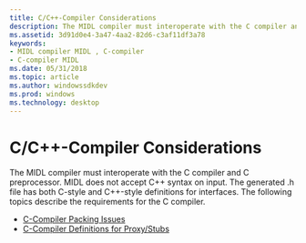 ```yaml
---
title: C/C++-Compiler Considerations
description: The MIDL compiler must interoperate with the C compiler and C preprocessor.
ms.assetid: 3d91d0e4-3a47-4aa2-82d6-c3af11df3a78
keywords:
- MIDL compiler MIDL , C-compiler
- C-compiler MIDL
ms.date: 05/31/2018
ms.topic: article
ms.author: windowssdkdev
ms.prod: windows
ms.technology: desktop
---
```


# C/C++-Compiler Considerations

The MIDL compiler must interoperate with the C compiler and C preprocessor. MIDL does not accept C++ syntax on input. The generated .h file has both C-style and C++-style definitions for interfaces. The following topics describe the requirements for the C compiler.

-   [C-Compiler Packing Issues](c-compiler-packing-issues.md)
-   [C-Compiler Definitions for Proxy/Stubs](c-compiler-definitions-for-proxy-stubs.md)

 

 




